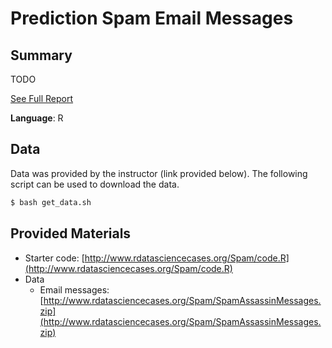 # Prediction Spam Email Messages

## Summary

TODO

[See Full Report](null)

**Language**: R

## Data

Data was provided by the instructor (link provided below).
The following script can be used to download the data.

```bash
$ bash get_data.sh
```

## Provided Materials

* Starter code: [http://www.rdatasciencecases.org/Spam/code.R](http://www.rdatasciencecases.org/Spam/code.R)
* Data
  * Email messages: [http://www.rdatasciencecases.org/Spam/SpamAssassinMessages.zip](http://www.rdatasciencecases.org/Spam/SpamAssassinMessages.zip)
